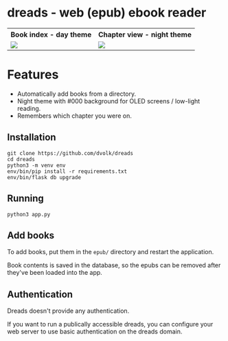 # dreads - web (epub) ebook reader

<table>
<tr>
<th>Book index - day theme</th>
<th>Chapter view - night theme</th>
</tr>
<tr>
<td><img src="https://i.imgur.com/8AZpvDC.png"></td>
<td><img src="https://i.imgur.com/zTPNUaD.png"></td>
</tr>
</table>

# Features

* Automatically add books from a directory.
* Night theme with #000 background for OLED screens / low-light reading.
* Remembers which chapter you were on.

## Installation


    git clone https://github.com/dvolk/dreads
    cd dreads
    python3 -m venv env
    env/bin/pip install -r requirements.txt
    env/bin/flask db upgrade

## Running

    python3 app.py

## Add books

To add books, put them in the `epub/` directory and restart the application.

Book contents is saved in the database, so the epubs can be removed after they've been loaded into the app.

## Authentication

Dreads doesn't provide any authentication.

If you want to run a publically accessible dreads, you can configure your web server to use basic authentication on the dreads domain.
